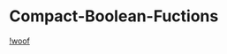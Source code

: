 # Compact-Boolean-Fuctions
[!woof](https://github.com/ppaul101/Compact-Boolean-Fuctions/blob/master/Compact-Boolean-Fuctions/Images%20for%20readme/Binary%20tree.jpg)
